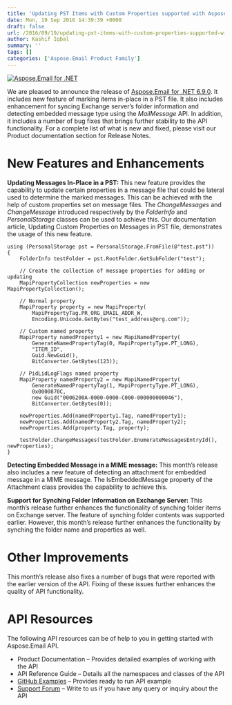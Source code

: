 ```yaml
---
title: 'Updating PST Items with Custom Properties supported with Aspose.Email for .NET 6.9.0'
date: Mon, 19 Sep 2016 14:39:39 +0000
draft: false
url: /2016/09/19/updating-pst-items-with-custom-properties-supported-with-aspose.email-for-.net-6.9.0/
author: Kashif Iqbal
summary: ''
tags: []
categories: ['Aspose.Email Product Family']
---
```


[![][1]](http://www.aspose.com/products/email/net)

We are pleased to announce the release of [Aspose.Email for .NET 6.9.0][2]. It includes new feature of marking items in-place in a PST file. It also includes enhancement for syncing Exchange server’s folder information and detecting embedded message type using the _MailMessage_ API. In addition, it includes a number of bug fixes that brings further stability to the API functionality. For a complete list of what is new and fixed, please visit our Product documentation section for Release Notes.

# New Features and Enhancements

**Updating Messages In-Place in a PST:** This new feature provides the capability to update certain properties in a message file that could be lateral used to determine the marked messages. This can be achieved with the help of custom properties set on message files. The _ChangeMessages_ and _ChangeMessage_ introduced respectively by the _FolderInfo_ and _PersonalStorage_ classes can be used to achieve this. Our documentation article, Updating Custom Properties on Messages in PST file, demonstrates the usage of this new feature.

```
using (PersonalStorage pst = PersonalStorage.FromFile(@"test.pst"))
{
    FolderInfo testFolder = pst.RootFolder.GetSubFolder("test");

    // Create the collection of message properties for adding or updating
    MapiPropertyCollection newProperties = new MapiPropertyCollection();

    // Normal property
    MapiProperty property = new MapiProperty(
        MapiPropertyTag.PR_ORG_EMAIL_ADDR_W,
        Encoding.Unicode.GetBytes("test_address@org.com"));

    // Custom named property
    MapiProperty namedProperty1 = new MapiNamedProperty(
        GenerateNamedPropertyTag(0, MapiPropertyType.PT_LONG),
        "ITEM_ID",
        Guid.NewGuid(),
        BitConverter.GetBytes(123));

    // PidLidLogFlags named property
    MapiProperty namedProperty2 = new MapiNamedProperty(
        GenerateNamedPropertyTag(1, MapiPropertyType.PT_LONG),
        0x0000870C,
        new Guid("0006200A-0000-0000-C000-000000000046"),
        BitConverter.GetBytes(0));

    newProperties.Add(namedProperty1.Tag, namedProperty1);
    newProperties.Add(namedProperty2.Tag, namedProperty2);
    newProperties.Add(property.Tag, property);

    testFolder.ChangeMessages(testFolder.EnumerateMessagesEntryId(), newProperties);
} 
```

**Detecting Embedded Message in a MIME message:** This month’s release also includes a new feature of detecting an attachment for embedded message in a MIME message. The IsEmbeddedMessage property of the Attachment class provides the capability to achieve this.

**Support for Synching Folder Information on Exchange Server:** This month’s release further enhances the functionality of synching folder items on Exchange server. The feature of synching folder contents was supported earlier. However, this month’s release further enhances the functionality by synching the folder name and properties as well.

# Other Improvements

This month’s release also fixes a number of bugs that were reported with the earlier version of the API. Fixing of these issues further enhances the quality of API functionality.

# API Resources

The following API resources can be of help to you in getting started with Aspose.Email API.

*   Product Documentation – Provides detailed examples of working with the API
*   API Reference Guide – Details all the namespaces and classes of the API
*   [GitHub Examples][3] – Provides ready to run API example
*   [Support Forum][4] – Write to us if you have any query or inquiry about the API




[1]: https://blog.aspose.com/wp-content/uploads/sites/2/2016/09/Aspose.Email-for-.NET_.png "Aspose.Email for .NET"
[2]: http://www.aspose.com/downloads/email/net
[3]: https://github.com/asposeemail/Aspose_Email_NET
[4]: http://www.aspose.com/community/forums/aspose.email-product-family/188/showforum.aspx




